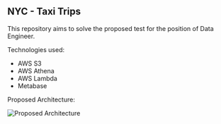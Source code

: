## NYC - Taxi Trips

This repository aims to solve the proposed test for the position of Data Engineer.

Technologies used:
- AWS S3
- AWS Athena
- AWS Lambda
- Metabase

Proposed Architecture:

![Proposed Architecture](https://geojson-desafio.s3.amazonaws.com/arq.png)